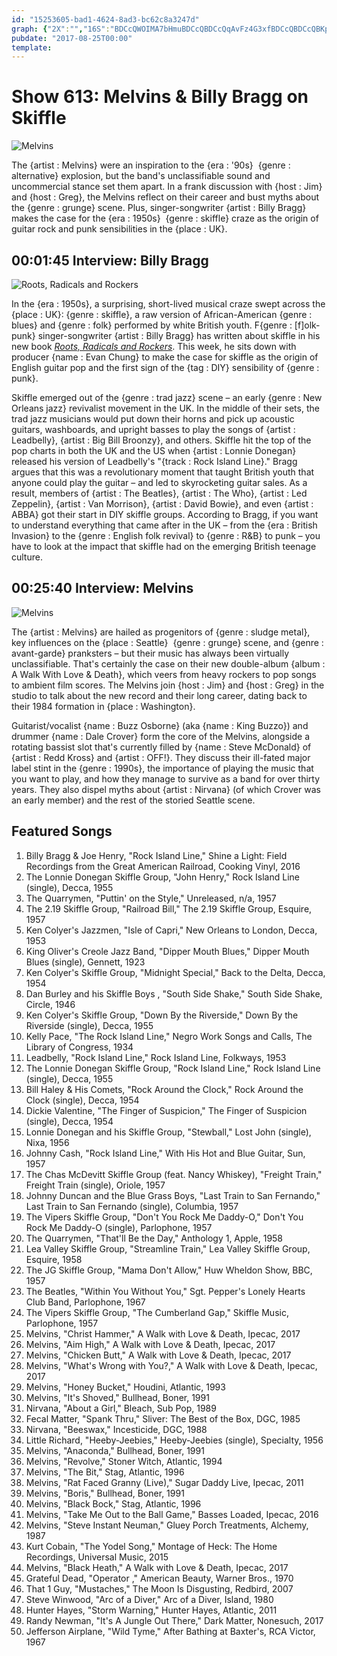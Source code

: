 ```yaml
---
id: "15253605-bad1-4624-8ad3-bc62c8a3247d"
graph: {"2X":"","16S":"BDCcQWOIMA7bHmuBDCcQBDCcQqAvFz4G3xfBDCcQBDCcQBKp3qBDCcQBJ8vwBDCcQOyCbyKTrjyak4bn4G3xfak4bnak4bng8cEOKTrjyg8cEOBKp3qSL8tWBJ8vwg8cEONm5XKOyCbyFlVh0OyCby"}
pubdate: "2017-08-25T00:00"
template: 
---
```






# Show 613: Melvins & Billy Bragg on Skiffle

![Melvins](https://static.soundopinions.org/images/2017/melvins_web.jpg)

The {artist : Melvins} were an inspiration to the {era : '90s}  {genre : alternative} explosion, but the band's unclassifiable sound and uncommercial stance set them apart. In a frank discussion with {host : Jim} and {host : Greg}, the Melvins reflect on their career and bust myths about the {genre : grunge} scene. Plus, singer-songwriter {artist : Billy Bragg} makes the case for the {era : 1950s}  {genre : skiffle} craze as the origin of guitar rock and punk sensibilities in the {place : UK}.



## 00:01:45 Interview: Billy Bragg

![Roots, Radicals and Rockers](https://static.soundopinions.org/assets/613/2X0.jpg)

In the {era : 1950s}, a surprising, short-lived musical craze swept across the {place : UK}: {genre : skiffle}, a raw version of African-American {genre : blues} and {genre : folk} performed by white British youth. F{genre : [f]olk-punk} singer-songwriter {artist : Billy Bragg} has written about skiffle in his new book [*Roots, Radicals and Rockers*](https://www.faber.co.uk/9780571327744-roots-radicals-and-rockers.html). This week, he sits down with producer {name : Evan Chung} to make the case for skiffle as the origin of English guitar pop and the first sign of the {tag : DIY} sensibility of {genre : punk}.

Skiffle emerged out of the {genre : trad jazz} scene – an early {genre : New Orleans jazz} revivalist movement in the UK. In the middle of their sets, the trad jazz musicians would put down their horns and pick up acoustic guitars, washboards, and upright basses to play the songs of {artist : Leadbelly}, {artist : Big Bill Broonzy}, and others. Skiffle hit the top of the pop charts in both the UK and the US when {artist : Lonnie Donegan} released his version of Leadbelly's "{track : Rock Island Line}." Bragg argues that this was a revolutionary moment that taught British youth that anyone could play the guitar – and led to skyrocketing guitar sales. As a result, members of {artist : The Beatles}, {artist : The Who}, {artist : Led Zeppelin}, {artist : Van Morrison}, {artist : David Bowie}, and even {artist : ABBA} got their start in DIY skiffle groups. According to Bragg, if you want to understand everything that came after in the UK – from the {era : British Invasion} to the {genre : English folk revival} to {genre : R&B} to punk – you have to look at the impact that skiffle had on the emerging British teenage culture.



## 00:25:40 Interview: Melvins

![Melvins](https://static.soundopinions.org/assets/613/16S0.jpg)

The {artist : Melvins} are hailed as progenitors of {genre : sludge metal}, key influences on the {place : Seattle}  {genre : grunge} scene, and {genre : avant-garde} pranksters – but their music has always been virtually unclassifiable. That's certainly the case on their new double-album {album : A Walk With Love & Death}, which veers from heavy rockers to pop songs to ambient film scores. The Melvins join {host : Jim} and {host : Greg} in the studio to talk about the new record and their long career, dating back to their 1984 formation in {place : Washington}.

Guitarist/vocalist {name : Buzz Osborne} (aka {name : King Buzzo}) and drummer {name : Dale Crover} form the core of the Melvins, alongside a rotating bassist slot that's currently filled by {name : Steve McDonald} of {artist : Redd Kross} and {artist : OFF!}. They discuss their ill-fated major label stint in the {genre : 1990s}, the importance of playing the music that you want to play, and how they manage to survive as a band for over thirty years. They also dispel myths about {artist : Nirvana} (of which Crover was an early member) and the rest of the storied Seattle scene.



## Featured Songs

1. Billy Bragg & Joe Henry, "Rock Island Line," Shine a Light: Field Recordings from the Great American Railroad, Cooking Vinyl, 2016
2. The Lonnie Donegan Skiffle Group, "John Henry," Rock Island Line (single), Decca, 1955
3. The Quarrymen, "Puttin' on the Style," Unreleased, n/a, 1957
4. The 2.19 Skiffle Group, "Railroad Bill," The 2.19 Skiffle Group, Esquire, 1957
5. Ken Colyer's Jazzmen, "Isle of Capri," New Orleans to London, Decca, 1953
6. King Oliver's Creole Jazz Band, "Dipper Mouth Blues," Dipper Mouth Blues (single), Gennett, 1923
7. Ken Colyer's Skiffle Group, "Midnight Special," Back to the Delta, Decca, 1954
8. Dan Burley and his Skiffle Boys , "South Side Shake," South Side Shake, Circle, 1946
9. Ken Colyer's Skiffle Group, "Down By the Riverside," Down By the Riverside (single), Decca, 1955
10. Kelly Pace, "The Rock Island Line," Negro Work Songs and Calls, The Library of Congress, 1934
11. Leadbelly, "Rock Island Line," Rock Island Line, Folkways, 1953
12. The Lonnie Donegan Skiffle Group, "Rock Island Line," Rock Island Line (single), Decca, 1955
13. Bill Haley & His Comets, "Rock Around the Clock," Rock Around the Clock (single), Decca, 1954
14. Dickie Valentine, "The Finger of Suspicion," The Finger of Suspicion (single), Decca, 1954
15. Lonnie Donegan and his Skiffle Group, "Stewball," Lost John (single), Nixa, 1956
16. Johnny Cash, "Rock Island Line," With His Hot and Blue Guitar, Sun, 1957
17. The Chas McDevitt Skiffle Group (feat. Nancy Whiskey), "Freight Train," Freight Train (single), Oriole, 1957
18. Johnny Duncan and the Blue Grass Boys, "Last Train to San Fernando," Last Train to San Fernando (single), Columbia, 1957
19. The Vipers Skiffle Group, "Don't You Rock Me Daddy-O," Don't You Rock Me Daddy-O (single), Parlophone, 1957
20. The Quarrymen, "That'll Be the Day," Anthology 1, Apple, 1958
21. Lea Valley Skiffle Group, "Streamline Train," Lea Valley Skiffle Group, Esquire, 1958
22. The JG Skiffle Group, "Mama Don't Allow," Huw Wheldon Show, BBC, 1957
23. The Beatles, "Within You Without You," Sgt. Pepper's Lonely Hearts Club Band, Parlophone, 1967
24. The Vipers Skiffle Group, "The Cumberland Gap," Skiffle Music, Parlophone, 1957
25. Melvins, "Christ Hammer," A Walk with Love & Death, Ipecac, 2017
26. Melvins, "Aim High," A Walk with Love & Death, Ipecac, 2017
27. Melvins, "Chicken Butt," A Walk with Love & Death, Ipecac, 2017
28. Melvins, "What's Wrong with You?," A Walk with Love & Death, Ipecac, 2017
29. Melvins, "Honey Bucket," Houdini, Atlantic, 1993
30. Melvins, "It's Shoved," Bullhead, Boner, 1991
31. Nirvana, "About a Girl," Bleach, Sub Pop, 1989
32. Fecal Matter, "Spank Thru," Sliver: The Best of the Box, DGC, 1985
33. Nirvana, "Beeswax," Incesticide, DGC, 1988
34. Little Richard, "Heeby-Jeebies," Heeby-Jeebies (single), Specialty, 1956
35. Melvins, "Anaconda," Bullhead, Boner, 1991
36. Melvins, "Revolve," Stoner Witch, Atlantic, 1994
37. Melvins, "The Bit," Stag, Atlantic, 1996
38. Melvins, "Rat Faced Granny (Live)," Sugar Daddy Live, Ipecac, 2011
39. Melvins, "Boris," Bullhead, Boner, 1991
40. Melvins, "Black Bock," Stag, Atlantic, 1996
41. Melvins, "Take Me Out to the Ball Game," Basses Loaded, Ipecac, 2016
42. Melvins, "Steve Instant Neuman," Gluey Porch Treatments, Alchemy, 1987
43. Kurt Cobain, "The Yodel Song," Montage of Heck: The Home Recordings, Universal Music, 2015
44. Melvins, "Black Heath," A Walk with Love & Death, Ipecac, 2017
45. Grateful Dead, "Operator ," American Beauty, Warner Bros., 1970
46. That 1 Guy, "Mustaches," The Moon Is Disgusting, Redbird, 2007
47. Steve Winwood, "Arc of a Diver," Arc of a Diver, Island, 1980
48. Hunter Hayes, "Storm Warning," Hunter Hayes, Atlantic, 2011
49. Randy Newman, "It's A Jungle Out There," Dark Matter, Nonesuch, 2017
50. Jefferson Airplane, "Wild Tyme," After Bathing at Baxter's, RCA Victor, 1967